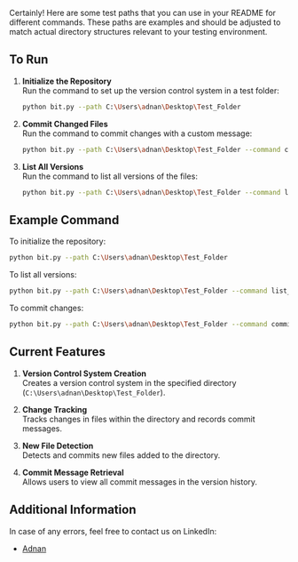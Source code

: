 Certainly! Here are some test paths that you can use in your README for different commands. These paths are examples and should be adjusted to match actual directory structures relevant to your testing environment.

## To Run

1. **Initialize the Repository**  
   Run the command to set up the version control system in a test folder:

    ```sh
    python bit.py --path C:\Users\adnan\Desktop\Test_Folder
    ```

2. **Commit Changed Files**  
   Run the command to commit changes with a custom message:

    ```sh
    python bit.py --path C:\Users\adnan\Desktop\Test_Folder --command commit-"Initial commit"
    ```

3. **List All Versions**  
   Run the command to list all versions of the files:

    ```sh
    python bit.py --path C:\Users\adnan\Desktop\Test_Folder --command list_versions
    ```

## Example Command

To initialize the repository:

```sh
python bit.py --path C:\Users\adnan\Desktop\Test_Folder
```

To list all versions:

```sh
python bit.py --path C:\Users\adnan\Desktop\Test_Folder --command list_versions
```

To commit changes:

```sh
python bit.py --path C:\Users\adnan\Desktop\Test_Folder --command commit-"Added new feature"
```

## Current Features

1. **Version Control System Creation**  
   Creates a version control system in the specified directory (`C:\Users\adnan\Desktop\Test_Folder`).

2. **Change Tracking**  
   Tracks changes in files within the directory and records commit messages.

3. **New File Detection**  
   Detects and commits new files added to the directory.

4. **Commit Message Retrieval**  
   Allows users to view all commit messages in the version history.

## Additional Information

In case of any errors, feel free to contact us on LinkedIn:
- [Adnan](https://www.linkedin.com/in/adnan-karol-aa1666179/)
